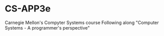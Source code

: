 # CS-APP3e

Carnegie Mellon's Compyter Systems course
Following along "Computer Systems - A programmer's perspective"
